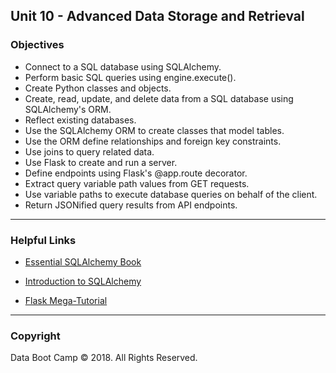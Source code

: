 ## Unit 10 - Advanced Data Storage and Retrieval

### Objectives

* Connect to a SQL database using SQLAlchemy.
* Perform basic SQL queries using engine.execute().
* Create Python classes and objects.
* Create, read, update, and delete data from a SQL database using SQLAlchemy's ORM.
* Reflect existing databases.
* Use the SQLAlchemy ORM to create classes that model tables.
* Use the ORM define relationships and foreign key constraints.
* Use joins to query related data.
* Use Flask to create and run a server.
* Define endpoints using Flask's @app.route decorator.
* Extract query variable path values from GET requests.
* Use variable paths to execute database queries on behalf of the client.
* Return JSONified query results from API endpoints.

- - -

### Helpful Links

* [Essential SQLAlchemy Book](http://shop.oreilly.com/product/0636920035800.do)

* [Introduction to SQLAlchemy](https://www.youtube.com/watch?v=woKYyhLCcnU)

* [Flask Mega-Tutorial](https://blog.miguelgrinberg.com/post/the-flask-mega-tutorial-part-i-hello-world)

- - -

### Copyright

Data Boot Camp © 2018. All Rights Reserved.
